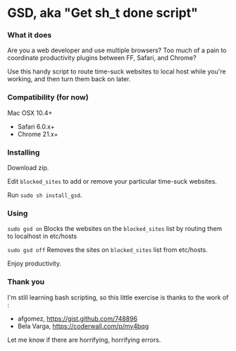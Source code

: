 # GSD, aka "Get sh\_t done script"

### What it does

Are you a web developer and use multiple browsers? Too much of a pain to coordinate productivity plugins between FF, Safari, and Chrome?

Use this handy script to route time-suck websites to local host while you're working, and then turn them back on later.


### Compatibility (for now)

Mac OSX 10.4+

* Safari 6.0.x+
* Chrome 21.x+

### Installing

Download zip.

Edit `blocked_sites` to add or remove your particular time-suck websites.

Run `sudo sh install_gsd`.

### Using

`sudo gsd on`
    Blocks the websites on the `blocked_sites` list by routing them to localhost in etc/hosts

`sudo gsd off`
    Removes the sites on `blocked_sites` list from etc/hosts.

Enjoy productivity.

### Thank you

I'm still learning bash scripting, so this little exercise is thanks to the work of :

* afgomez, https://gist.github.com/748896
* Bela Varga, https://coderwall.com/p/my4bqg

Let me know if there are horrifying, horrifying errors.
